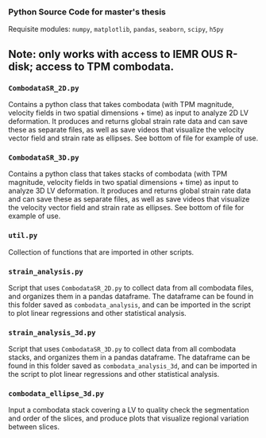 ### Python Source Code for master's thesis

Requisite modules: `numpy`, `matplotlib`, `pandas`, `seaborn`, `scipy`, `h5py`
## Note: only works with access to IEMR OUS R-disk; access to TPM combodata. 

### `CombodataSR_2D.py`
Contains a python class that takes combodata (with TPM magnitude, velocity fields in two spatial dimensions + time) as input to analyze 2D LV deformation. It produces and returns global strain rate data and can save these as separate files, as well as save videos that visualize the velocity vector field and strain rate as ellipses. See bottom of file for example of use.

### `CombodataSR_3D.py`
Contains a python class that takes stacks of combodata (with TPM magnitude, velocity fields in two spatial dimensions + time) as input to analyze 3D LV deformation. It produces and returns global strain rate data and can save these as separate files, as well as save videos that visualize the velocity vector field and strain rate as ellipses. See bottom of file for example of use.

### `util.py`
Collection of functions that are imported in other scripts.

### `strain_analysis.py`
Script that uses `CombodataSR_2D.py` to collect data from all combodata files, and organizes them in a pandas dataframe. The dataframe can be found in this folder saved as `combodata_analysis`, and can be imported in the script to plot linear regressions and other statistical analysis.

### `strain_analysis_3d.py`
Script that uses `CombodataSR_3D.py` to collect data from all combodata stacks, and organizes them in a pandas dataframe. The dataframe can be found in this folder saved as `combodata_analysis_3d`, and can be imported in the script to plot linear regressions and other statistical analysis.

### `combodata_ellipse_3d.py`
Input a combodata stack covering a LV to quality check the segmentation and order of the slices, and produce plots that visualize regional variation between slices.
